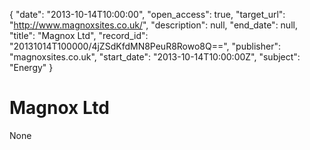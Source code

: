 {
  "date": "2013-10-14T10:00:00", 
  "open_access": true, 
  "target_url": "http://www.magnoxsites.co.uk/", 
  "description": null, 
  "end_date": null, 
  "title": "Magnox Ltd", 
  "record_id": "20131014T100000/4jZSdKfdMN8PeuR8Rowo8Q==", 
  "publisher": "magnoxsites.co.uk", 
  "start_date": "2013-10-14T10:00:00Z", 
  "subject": "Energy"
}

# Magnox Ltd

None